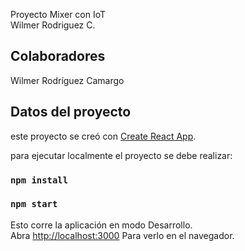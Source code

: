 Proyecto Mixer con IoT <br />
Wilmer Rodriguez C.

## Colaboradores
Wilmer Rodríguez Camargo

## Datos del proyecto

este proyecto se creó con [Create React App](https://github.com/facebook/create-react-app).

para ejecutar localmente el proyecto se debe realizar:

### `npm install`

### `npm start`

Esto corre la aplicación en modo Desarrollo.<br>
Abra [http://localhost:3000](http://localhost:3000) Para verlo en el navegador.


